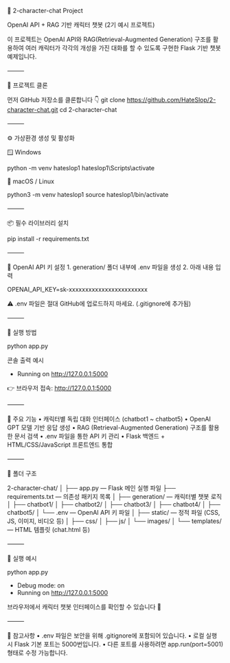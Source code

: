 🧠 2-character-chat Project

OpenAI API + RAG 기반 캐릭터 챗봇 (2기 예시 프로젝트)

이 프로젝트는 OpenAI API와 RAG(Retrieval-Augmented Generation) 구조를 활용하여
여러 캐릭터가 각각의 개성을 가진 대화를 할 수 있도록 구현한 Flask 기반 챗봇 예제입니다.

⸻

🧩 프로젝트 클론

먼저 GitHub 저장소를 클론합니다 👇
git clone https://github.com/HateSlop/2-character-chat.git
cd 2-character-chat

⸻

⚙️ 가상환경 생성 및 활성화

🪟 Windows

python -m venv hateslop1
hateslop1\Scripts\activate

🍎 macOS / Linux

python3 -m venv hateslop1
source hateslop1/bin/activate

⸻

📦 필수 라이브러리 설치

pip install -r requirements.txt

⸻

🔑 OpenAI API 키 설정
	1.	generation/ 폴더 내부에 .env 파일을 생성
	2.	아래 내용 입력

OPENAI_API_KEY=sk-xxxxxxxxxxxxxxxxxxxxxxxx

⚠️ .env 파일은 절대 GitHub에 업로드하지 마세요. (.gitignore에 추가됨)

⸻

🚀 실행 방법

python app.py

콘솔 출력 예시
* Running on http://127.0.0.1:5000

👉 브라우저 접속: http://127.0.0.1:5000

⸻

🧠 주요 기능
	•	캐릭터별 독립 대화 인터페이스 (chatbot1 ~ chatbot5)
	•	OpenAI GPT 모델 기반 응답 생성
	•	RAG (Retrieval-Augmented Generation) 구조를 활용한 문서 검색
	•	.env 파일을 통한 API 키 관리
	•	Flask 백엔드 + HTML/CSS/JavaScript 프론트엔드 통합

⸻

🧰 폴더 구조

2-character-chat/
│
├── app.py — Flask 메인 실행 파일
├── requirements.txt — 의존성 패키지 목록
│
├── generation/ — 캐릭터별 챗봇 로직
│   ├── chatbot1/
│   ├── chatbot2/
│   ├── chatbot3/
│   ├── chatbot4/
│   ├── chatbot5/
│   └── .env — OpenAI API 키 파일
│
├── static/ — 정적 파일 (CSS, JS, 이미지, 비디오 등)
│   ├── css/
│   ├── js/
│   └── images/
│
└── templates/ — HTML 템플릿 (chat.html 등)

⸻

🧪 실행 예시

python app.py
* Debug mode: on
* Running on http://127.0.0.1:5000

브라우저에서 캐릭터 챗봇 인터페이스를 확인할 수 있습니다 🎨

⸻

🧾 참고사항
	•	.env 파일은 보안을 위해 .gitignore에 포함되어 있습니다.
	•	로컬 실행 시 Flask 기본 포트는 5000번입니다.
	•	다른 포트를 사용하려면 app.run(port=5001) 형태로 수정 가능합니다.
